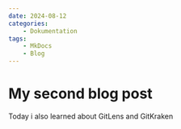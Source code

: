 ```yaml
---
date: 2024-08-12
categories:
    - Dokumentation
tags:
    - MkDocs
    - Blog
---
```


# My second blog post

Today i also learned about GitLens and GitKraken
